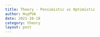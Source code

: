 ```yaml
---
title: Theory - Pessimistic vs Optimistic
author: HuyPVA
date: 2021-10-18
category: theory
layout: post
---
```

